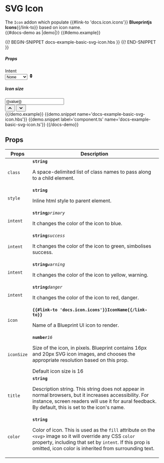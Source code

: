 # SVG Icon
<div class='bp3-running-text bp3-text-large'>
    The <code>Icon</code> addon which populate {{#link-to 'docs.icon.icons'}} <strong>Blueprintjs
        Icons</strong>{{/link-to}}
    based on icon name.
</div>
{{#docs-demo as |demo|}}
{{#demo.example}}
<div class="demo-container">
    <div class="docs-example-frame docs-example-frame-row">
        <div class="docs-example">
            <p>
                 {{! BEGIN-SNIPPET docs-example-basic-svg-icon.hbs }}
                <Icon @icon="calendar" @iconSize={{value}} @intent={{intent}}></Icon>
                 {{! END-SNIPPET }}
            </p>
        </div>
        <div class="docs-example-options">
            <h5 class="bp3-heading">Props</h5>
            <label class="bp3-label">Intent
                <div class="bp3-html-select">
                  <select onchange={{action "selectIntent"}}>
                        <option label="None" value="none">None</option>
                        <option label="Primary" value="primary">Primary</option>
                        <option label="Success" value="success">Success</option>
                        <option label="Warning" value="warning">Warning</option>
                        <option label="Danger" value="danger">Danger</option>
                  </select>
                  <span icon="double-caret-vertical" class="bp3-icon bp3-icon-double-caret-vertical"><svg data-icon="double-caret-vertical" width="16" height="16" viewBox="0 0 16 16"><desc>double-caret-vertical</desc><path d="M5 7h6a1.003 1.003 0 0 0 .71-1.71l-3-3C8.53 2.11 8.28 2 8 2s-.53.11-.71.29l-3 3A1.003 1.003 0 0 0 5 7zm6 2H5a1.003 1.003 0 0 0-.71 1.71l3 3c.18.18.43.29.71.29s.53-.11.71-.29l3-3A1.003 1.003 0 0 0 11 9z" fill-rule="evenodd"></path></svg></span>
                </div>
            </label>
             <h5 class="bp3-heading">Icon size</h5>
              <div class="bp3-control-group bp3-numeric-input">
                <div class="bp3-input-group">
                    <input type="text" autocomplete="off" onkeydown={{action 'onKeyDown'}} max="100" min="0"
                        placeholder="Enter a number..." class="bp3-input" value={{value}} style="padding-right: 10px;"
                        >
                </div>
                <div class="bp3-button-group bp3-vertical bp3-fixed">
                    <button type="button" class="bp3-button" {{action "onValueIncrement" true}}>
                        <span icon="chevron-up" class="bp3-icon bp3-icon-chevron-up"><svg data-icon="chevron-up" width="16" height="16" viewBox="0 0 16 16"><desc>chevron-up</desc><path d="M12.71 9.29l-4-4C8.53 5.11 8.28 5 8 5s-.53.11-.71.29l-4 4a1.003 1.003 0 0 0 1.42 1.42L8 7.41l3.29 3.29c.18.19.43.3.71.3a1.003 1.003 0 0 0 .71-1.71z" fill-rule="evenodd"></path></svg></span>
                    </button>
                    <button type="button" class="bp3-button"
                        {{action "onValueIncrement" false}}>
                    <span icon="chevron-down" class="bp3-icon bp3-icon-chevron-down"><svg data-icon="chevron-down" width="16" height="16" viewBox="0 0 16 16"><desc>chevron-down</desc><path d="M12 5c-.28 0-.53.11-.71.29L8 8.59l-3.29-3.3a1.003 1.003 0 0 0-1.42 1.42l4 4c.18.18.43.29.71.29s.53-.11.71-.29l4-4A1.003 1.003 0 0 0 12 5z" fill-rule="evenodd"></path></svg></span>
                    </button>
                </div>
            </div>
        </div>
    </div>
</div>
{{/demo.example}}
{{demo.snippet name='docs-example-basic-svg-icon.hbs'}}
{{demo.snippet label='component.ts' name='docs-example-basic-svg-icon.ts'}}
{{/docs-demo}}

## Props
<div class="docs-modifiers-table bp3-running-text">
    <table class="bp3-html-table">
        <thead>
            <tr>
                <th>Props</th>
                <th>Description</th>
            </tr>
        </thead>
        <tbody>
            <tr>
                <td class="docs-prop-name"><code>class</code></td>
                <td class="docs-prop-details"><code
                        class="docs-prop-type"><strong>string</strong><em class="docs-prop-default bp3-text-muted"></em></code>
                    <div class="docs-prop-description">
                        <div class="docs-section">
                            <div class="bp3-running-text">
                                <p>A space-delimited list of class names to pass along to a child element.</p>
                            </div>
                        </div>
                    </div>
                </td>
            </tr>
            <tr>
                <td class="docs-prop-name"><code>style</code></td>
                <td class="docs-prop-details"><code
                        class="docs-prop-type"><strong>string</strong><em class="docs-prop-default bp3-text-muted"></em></code>
                    <div class="docs-prop-description">
                        <div class="docs-section">
                            <div class="bp3-running-text">
                                <p>Inline html style to parent element.</p>
                            </div>
                        </div>
                    </div>
                </td>
            </tr>
            <tr>
                <td class="docs-prop-name"><code>intent</code></td>
                <td class="docs-prop-details"><code
                        class="docs-prop-type"><strong>string</strong><em class="docs-prop-default bp3-text-muted">primary</em></code>
                    <div class="docs-prop-description">
                        <div class="docs-section">
                            <div class="bp3-running-text">
                                <p>It changes the color of the icon to blue.</p>
                            </div>
                        </div>
                    </div>
                </td>
            </tr>
            <tr>
                <td class="docs-prop-name"><code>intent</code></td>
                <td class="docs-prop-details"><code
                        class="docs-prop-type"><strong>string</strong><em class="docs-prop-default bp3-text-muted">success</em></code>
                    <div class="docs-prop-description">
                        <div class="docs-section">
                            <div class="bp3-running-text">
                                <p> It changes the color of the icon to green, simbolises success.</p>
                            </div>
                        </div>
                    </div>
                </td>
            </tr>
            <tr>
                <td class="docs-prop-name"><code>intent</code></td>
                <td class="docs-prop-details"><code
                        class="docs-prop-type"><strong>string</strong><em class="docs-prop-default bp3-text-muted">warning</em></code>
                    <div class="docs-prop-description">
                        <div class="docs-section">
                            <div class="bp3-running-text">
                                <p> It changes the color of the icon to yellow, warning.</p>
                            </div>
                        </div>
                    </div>
                </td>
            </tr>
            <tr>
                <td class="docs-prop-name"><code>intent</code></td>
                <td class="docs-prop-details"><code
                        class="docs-prop-type"><strong>string</strong><em class="docs-prop-default bp3-text-muted">danger</em></code>
                    <div class="docs-prop-description">
                        <div class="docs-section">
                            <div class="bp3-running-text">
                                <p> It changes the color of the icon to red, danger.</p>
                            </div>
                        </div>
                    </div>
                </td>
            </tr>
            <tr>
                <td class="docs-prop-name"><code>icon</code></td>
                <td class="docs-prop-details"><code
                        class="docs-prop-type"><strong>{{#link-to 'docs.icon.icons'}}IconName{{/link-to}}  </strong><em class="docs-prop-default bp3-text-muted"></em></code>
                    <div class="docs-prop-description">
                        <div class="docs-section">
                            <div class="bp3-running-text">
                                <p>Name of a Blueprint UI icon to render.</p>
                            </div>
                        </div>
                    </div>
                </td>
            </tr>
            <tr>
                <td class="docs-prop-name"><code>iconSize</code></td>
                <td class="docs-prop-details"><code
                        class="docs-prop-type"><strong>number</strong><em class="docs-prop-default bp3-text-muted">16</em></code>
                    <div class="docs-prop-description">
                        <div class="docs-section">
                            <div class="bp3-running-text">
                                <p>Size of the icon, in pixels. Blueprint contains 16px and 20px SVG icon images, and
                                    chooses the appropriate resolution based on this prop.</p>
                            </div>
                        </div>
                    </div>
                    <div class="docs-prop-tags"><span class="bp3-tag bp3-minimal">
                            <span class="bp3-text-overflow-ellipsis bp3-fill">
                                Default icon size is 16</span>
                        </span>
                    </div>
                </td>
            </tr>
            <tr>
                <td class="docs-prop-name"><code>title</code></td>
                <td class="docs-prop-details"><code
                        class="docs-prop-type"><strong>string </strong><em class="docs-prop-default bp3-text-muted"></em></code>
                    <div class="docs-prop-description">
                        <div class="docs-section">
                            <div class="bp3-running-text">
                                <p>Description string. This string does not appear in normal browsers, but
                                    it increases accessibility. For instance, screen readers will use it for
                                    aural feedback. By default, this is set to the icon's name. </p>
                            </div>
                        </div>
                    </div>
                    <div class="docs-prop-tags"></div>
                </td>
            </tr>
            <tr>
                <td class="docs-prop-name"><code>color</code></td>
                <td class="docs-prop-details"><code
                        class="docs-prop-type"><strong>string</strong><em class="docs-prop-default bp3-text-muted"></em></code>
                    <div class="docs-prop-description">
                        <div class="docs-section">
                            <div class="bp3-running-text">
                                <p>Color of icon. This is used as the <code>fill</code> attribute on the
                                    <code>&lt;svg&gt;</code>
                                    image
                                    so it will override any CSS <code>color</code> property, including that set by
                                    <code>intent</code>. If this prop is omitted, icon color is inherited from
                                    surrounding text.</p>
                            </div>
                        </div>
                    </div>
                    <div class="docs-prop-tags"></div>
                </td>
            </tr>
        </tbody>
    </table>

</div>